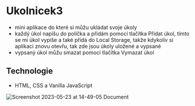 
# Ukolnicek3
- mini aplikace do které si můžu ukládat svoje úkoly
- každý úkol napíšu do políčka a přidám pomocí tlačítka Přidat úkol, tímto se mi úkol vypíše a také přidá do Local Storage, takže kdykoliv si aplikaci znovu otevřu, tak zde jsou úkoly uložené a vypsané
- vypsaný úkol můžu smazat pomocí tlačítka Vymazat úkol
## Technologie
- HTML, CSS a Vanilla JavaScript

![Screenshot 2023-05-23 at 14-49-05 Document](https://github.com/dostalovamagdalena/Ukolnicek3/assets/126899248/6ee66605-f3e4-4ebe-9aa6-1132ae84ac41)
